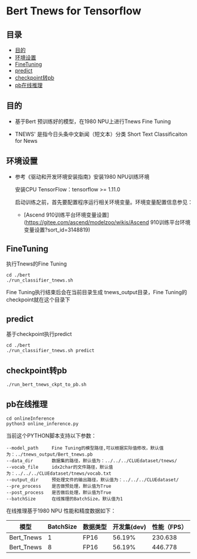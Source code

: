 # Bert Tnews for Tensorflow

## 目录

* [目的](#目的)
* [环境设置](#环境设置)
* [FineTuning](#FineTuning)
* [predict](#predict)
* [checkpoint转pb](#checkpoint转pb)
* [pb在线推理](#pb在线推理)

## 目的

- 基于Bert 预训练好的模型，在1980 NPU上进行Tnews Fine Tuning

- TNEWS' 是指今日头条中文新闻（短文本）分类 Short Text Classificaiton for News

  

## 环境设置

- 参考《驱动和开发环境安装指南》安装1980 NPU训练环境

  安装CPU TensorFlow：tensorflow >= 1.11.0 

  启动训练之前，首先要配置程序运行相关环境变量。环境变量配置信息参见：

  - [Ascend 910训练平台环境变量设置](https://gitee.com/ascend/modelzoo/wikis/Ascend 910训练平台环境变量设置?sort_id=3148819)



## FineTuning

执行Tnews的Fine Tuning

```
cd ./bert
./run_classifier_tnews.sh
```

Fine Tuning执行结束后会在当前目录生成 tnews_output目录，Fine Tuning的checkpoint就在这个目录下



## predict

基于checkpoint执行predict

```
cd ./bert
./run_classifier_tnews.sh predict
```



## checkpoint转pb

```
./run_bert_tnews_ckpt_to_pb.sh
```



## pb在线推理

```
cd onlineInference
python3 online_inference.py
```

当前这个PYTHON脚本支持以下参数：

```
--model_path     Fine Tuning的模型路径,可以根据实际值修改，默认值为：../tnews_output/Bert_tnews.pb
--data_dir       数据集的路径，默认值为：../../../CLUEdataset/tnews/
--vocab_file     idx2char的文件路径，默认值为：../../../CLUEdataset/tnews/vocab.txt
--output_dir     预处理文件的输出路径，默认值为：../../../CLUEdataset/
--pre_process    是否做预处理，默认值为True
--post_process   是否做后处理，默认值为True
--batchSize      在线推理的BatchSize，默认值为1
```

在线推理基于1980 NPU 性能和精度数据如下：

| 模型       | BatchSize | 数据类型 | 开发集(dev) | 性能（FPS） |
| ---------- | --------- | -------- | ----------- | ----------- |
| Bert_Tnews | 1         | FP16     | 56.19%      | 230.638     |
| Bert_Tnews | 8         | FP16     | 56.19%      | 446.778     |
